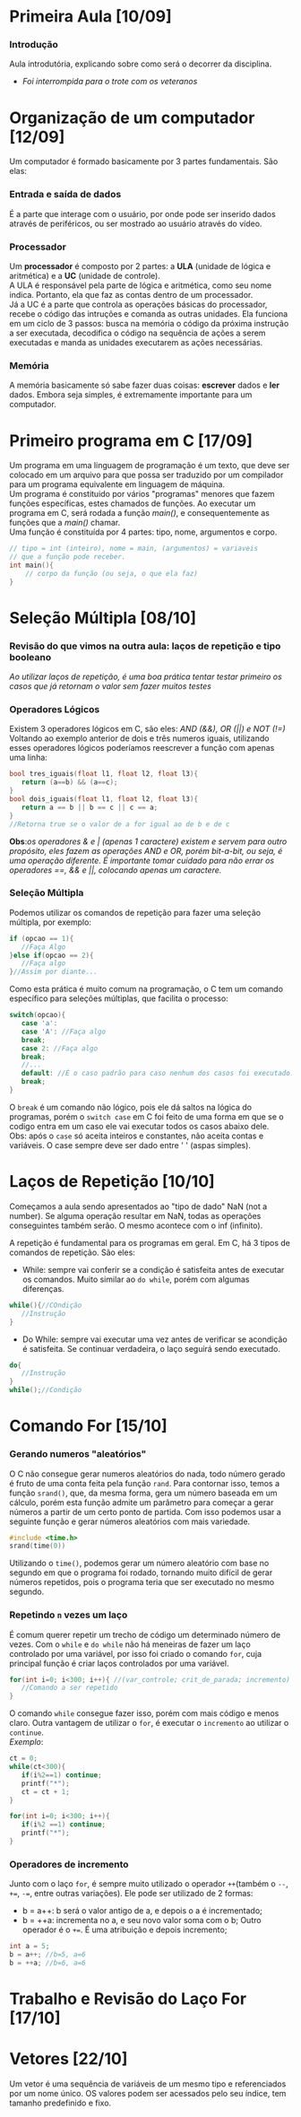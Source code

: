# Primeira Aula [10/09]

### Introdução
Aula introdutória, explicando sobre como será o decorrer da disciplina.
* _Foi interrompida para o trote com os veteranos_

# Organização de um computador [12/09]

Um computador é formado basicamente por 3 partes fundamentais. São elas: <br>

###  Entrada e saída de dados
É a parte que interage com o usuário, por onde pode ser inserido dados através de periféricos, ou ser mostrado ao usuário através do vídeo.

### Processador
Um **processador** é composto por 2 partes: a **ULA** (unidade de lógica e aritmética) e a **UC** (unidade de controle).<br>
A ULA é responsável pela parte de lógica e aritmética, como seu nome indica. Portanto, ela que faz as contas dentro de um processador.<br>
Já a UC é a parte que controla as operações básicas do processador, recebe o código das intruções e comanda as outras unidades. Ela funciona em um ciclo de 3 passos: busca na memória o código da próxima instrução a ser executada, decodifica o código na sequência de ações a serem executadas e manda as unidades executarem as ações necessárias.

### Memória
A memória basicamente só sabe fazer duas coisas: **escrever** dados e **ler** dados. Embora seja simples, é extremamente importante para um computador.

# Primeiro programa em C [17/09]

Um programa em uma linguagem de programação é um texto, que deve ser colocado em um arquivo para que possa ser traduzido por um compilador para um programa equivalente em linguagem de máquina. <br>
Um programa é constituido por vários "programas" menores que fazem funções específicas, estes chamados de funções. Ao executar um programa em C, será rodada a função _main()_, e consequentemente as funções que a _main()_ chamar.<br>
Uma função é constituída por 4 partes: tipo, nome, argumentos e corpo.
```C
// tipo = int (inteiro), nome = main, (argumentos) = variaveis 
// que a função pode receber. 
int main(){
    // corpo da função (ou seja, o que ela faz)
}
```

# Seleção Múltipla [08/10]
### Revisão do que vimos na outra aula: laços de repetição e tipo booleano
_Ao utilizar laços de repetição, é uma boa prática tentar testar primeiro os casos que já retornam o valor sem fazer muitos testes_<br>

### Operadores Lógicos
Existem 3 operadores lógicos em C, são eles: _AND (&&), OR (||) e NOT (!=)_<br>
Voltando ao exemplo anterior de dois e três numeros iguais, utilizando esses operadores lógicos poderíamos reescrever a função com apenas uma linha: 

```C
bool tres_iguais(float l1, float l2, float l3){
   return (a==b) && (a==c);
}
bool dois_iguais(float l1, float l2, float l3){
   return a == b || b == c || c == a;
}
//Retorna true se o valor de a for igual ao de b e de c
```
**Obs**:_os operadores & e | (apenas 1 caractere) existem e servem para outro propósito, eles fazem as operações AND e OR, porém bit-a-bit, ou seja, é uma operação diferente. É importante tomar cuidado para não errar os operadores ==, && e ||, colocando apenas um caractere._<br>

### Seleção Múltipla
Podemos utilizar os comandos de repetição para fazer uma seleção múltipla, por exemplo:
```C
if (opcao == 1){
   //Faça Algo
}else if(opcao == 2){
   //Faça algo
}//Assim por diante...
```
Como esta prática é muito comum na programação, o C tem um comando específico para seleções múltiplas, que facilita o processo:
```C
switch(opcao){
   case 'a': 
   case 'A': //Faça algo
   break;
   case 2: //Faça algo
   break;
   //...
   default: //É o caso padrão para caso nenhum dos casos foi executado. Tipo o else
   break;
}
```
O `break` é um comando não lógico, pois ele dá saltos na lógica do programas, porém o `switch case` em C foi feito de uma forma em que se o codigo entra em um caso ele vai executar todos os casos abaixo dele. <br>
Obs: após o `case` só aceita inteiros e constantes, não aceita contas e variáveis. O case sempre deve ser dado entre ' ' (aspas simples).<br>

# Laços de Repetição [10/10]
Começamos a aula sendo apresentados ao "tipo de dado" NaN (not a number). Se alguma operação resultar em NaN, todas as operações conseguintes também serão. O mesmo acontece com o inf (infinito).<br>

A repetição é fundamental para os programas em geral. Em C, há 3 tipos de comandos de repetição. São eles: 
- While: sempre vai conferir se a condição é satisfeita antes de executar os comandos. Muito similar ao `do while`, porém com algumas diferenças.

```c
while(){//COndição
   //Instrução
}
```

- Do While: sempre vai executar uma vez antes de verificar se acondição é satisfeita. Se continuar verdadeira, o laço seguirá sendo executado.

```c
do{
   //Instrução
}
while();//Condição
```

# Comando For [15/10]

### Gerando numeros "aleatórios"
O C não consegue gerar numeros aleatórios do nada, todo número gerado é fruto de uma conta feita pela função `rand`. Para contornar isso, temos a função `srand()`, que, da mesma forma, gera um número baseada em um cálculo, porém esta função admite um parâmetro para começar a gerar números a partir de um certo ponto de partida. Com isso podemos usar a seguinte função e gerar números aleatórios com mais variedade.

```c
#include <time.h>
srand(time(0))
```
Utilizando o `time()`, podemos gerar um número aleatório com base no segundo em que o programa foi rodado, tornando muito difícil de gerar números repetidos, pois o programa teria que ser executado no mesmo segundo.

### Repetindo `n` vezes um laço
É comum querer repetir um trecho de código um determinado número de vezes. Com o `while` e `do while` não há meneiras de fazer um laço controlado por uma variável, por isso foi criado o comando `for`, cuja principal função é criar laços controlados por uma variável.
```c
for(int i=0; i<300; i++){ //(var_controle; crit_de_parada; incremento)
   //Comando a ser repetido
}
```
O comando `while` consegue fazer isso, porém com mais código e menos claro. Outra vantagem de utilizar o `for`, é executar o `incremento` ao utilizar o `continue`.<br>
_Exemplo_:
```c
ct = 0;
while(ct<300){
   if(i%2==1) continue;
   printf("*");
   ct = ct + 1;
}

for(int i=0; i<300; i++){
   if(i%2 ==1) continue;
   printf("*");
}
```
### Operadores de incremento
Junto com o laço `for`, é sempre muito utilizado o operador `++`(também o `--`, `+=`, `-=`, entre outras variações). Ele pode ser utilizado de 2 formas:
- b = a++: b será o valor antigo de a, e depois o a é incrementado;
- b = ++a: incrementa no a, e seu novo valor soma com o b;
Outro operador é o `+=`. É uma atribuição e depois incremento;
```c
int a = 5;
b = a++; //b=5, a=6
b = ++a; //b=6, a=6
```
# Trabalho e Revisão do Laço For [17/10]
# Vetores [22/10]
Um vetor é uma sequência de variáveis de um mesmo tipo e referenciados por um nome único. OS valores podem ser acessados pelo seu índice, tem tamanho predefinido e fixo.
